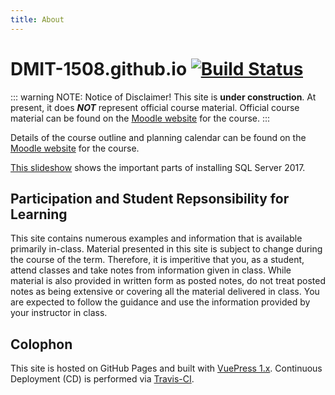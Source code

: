 ```yaml
---
title: About
---
```

# DMIT-1508.github.io [![Build Status](https://travis-ci.org/DMIT-1508/DMIT-1508.github.io.svg?branch=dev)](https://travis-ci.org/DMIT-1508/DMIT-1508.github.io)

::: warning NOTE: Notice of Disclaimer!
This site is **under construction**.
At present, it does ***NOT*** represent official course material. Official course material can be found on the [Moodle website](https://moodle.nait.ca) for the course.
:::

Details of the course outline and planning calendar can be found on the [Moodle website](https://moodle.nait.ca) for the course.

[This slideshow](slides-installing-sql-server.html) shows the important parts of installing SQL Server 2017.

## Participation and Student Repsonsibility for Learning

This site contains numerous examples and information that is available primarily in-class. Material presented in this site is subject to change during the course of the term. Therefore, it is imperitive that you, as a student, attend classes and take notes from information given in class. While material is also provided in written form as posted notes, do not treat posted notes as being extensive or covering all the material delivered in class. You are expected to follow the guidance and use the information provided by your instructor in class.

## Colophon

This site is hosted on GitHub Pages and built with [VuePress 1.x](https://v1.vuepress.vuejs.org/). Continuous Deployment (CD) is performed via [Travis-CI](https://travis-ci.org/DMIT-1508/DMIT-1508.github.io).
